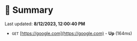 # 📖 Summary
Last updated: **8/12/2023, 12:00:40 PM**

- `GET` [https://google.com](https://google.com) - **Up** (164ms)
